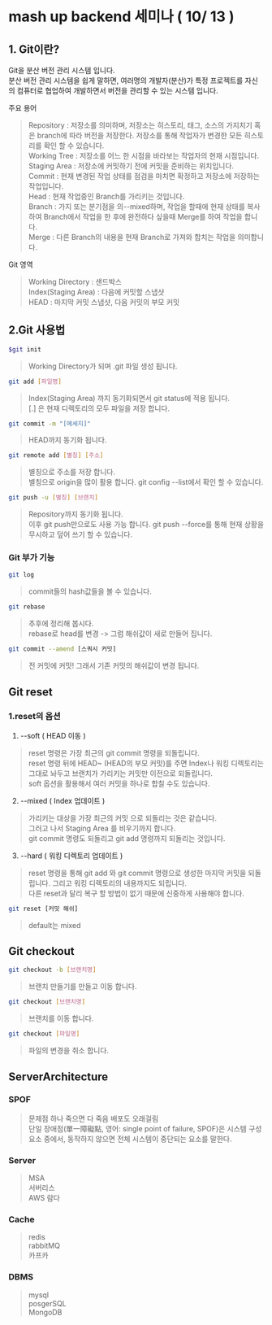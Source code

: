 # mash up backend 세미나 ( 10/ 13 )

## 1. Git이란?

Git을 분산 버전 관리 시스템 입니다.<br>
분산 버전 관리 시스템을 쉽게 말하면, 여러명의 개발자(분산)가 특정 프로젝트를 자신의 컴퓨터로 협업하여 개발하면서 버전을 관리할 수 있는 시스템 입니다.<br>

주요 용어
> Repository : 저장소를 의미하며, 저장소는 히스토리, 태그, 소스의 가지치기 혹은 branch에 따라 버전을 저장한다. 저장소를 통해 작업자가 변경한 모든 히스토리를 확인 할 수 있습니다.<br>
> Working Tree : 저장소를 어느 한 시점을 바라보는 작업자의 현재 시점입니다.<br>
> Staging Area : 저장소에 커밋하기 전에 커밋을 준비하는 위치입니다.<br>
> Commit : 현재 변경된 작업 상태를 점검을 마치면 확정하고 저장소에 저장하는 작업입니다.<br>
> Head : 현재 작업중인 Branch를 가리키는 것입니다.<br>
> Branch : 가지 또는 분기점을 의--mixed하며, 작업을 할때에 현재 상태를 복사하여 Branch에서 작업을 한 후에 완전하다 싶을때 Merge를 하여 작업을 합니다.<br>
> Merge : 다른 Branch의 내용을 현재 Branch로 가져와 합치는 작업을 의미합니다.<br>

Git 영역
> Working Directory : 샌드박스<br>
> Index(Staging Area) : 다음에 커밋할 스냅샷<br>
> HEAD : 마지막 커밋 스냅샷, 다음 커밋의 부모 커밋

## 2.Git 사용법
```bash
$git init 
```
> Working Directory가 되며 .git 파일 생성 됩니다.

```bash
git add [파일명]
```
> Index(Staging Area) 까지 동기화되면서 git status에 적용 됩니다.<br>
> [.] 은 현재 디렉토리의 모두 파일을 저장 합니다.<br>

```bash
git commit -m "[메세지]"
```
> HEAD까지 동기화 됩니다.

```bash
git remote add [별칭] [주소]
```
> 별칭으로 주소를 저장 합니다.<br>
> 별칭으로 origin을 많이 활용 합니다.
> git config --list에서 확인 할 수 있습니다.

```bash
git push -u [별칭] [브랜치]
```
> Repository까지 동기화 됩니다.<br>
> 이후 git push만으로도 사용 가능 합니다.
> git push --force를 통해 현재 상황을 무시하고 덮어 쓰기 할 수 있습니다.

### Git 부가 기능
```bash
git log
```
> commit들의 hash값들을 볼 수 있습니다.

```bash
git rebase
```
> 추후에 정리해 봅시다.<br>
> rebase로 head를 변경 -> 그럼 해쉬값이 새로 만들어 집니다.
```bash
git commit --amend [스쿼시 커밋]
```
> 전 커밋에 커밋! 그래서 기존 커밋의 해쉬값이 변경 됩니다.

## Git reset

### 1.reset의 옵션
1. --soft ( HEAD 이동 )
  > reset 명령은 가장 최근의 git commit 명령을 되돌립니다.<br>
  > reset 명령 뒤에 HEAD~ (HEAD의 부모 커밋)를 주면 Index나 워킹 디렉토리는 그대로 놔두고 브랜치가 가리키는 커밋만 이전으로 되돌립니다.<br>
  > soft 옵션을 활용해서 여러 커밋을 하나로 합칠 수도 있습니다.
2. --mixed ( Index 업데이트 )
  > 가리키는 대상을 가장 최근의 커밋 으로 되돌리는 것은 같습니다. <br>
  > 그러고 나서 Staging Area 를 비우기까지 합니다.<br>
  > git commit 명령도 되돌리고 git add 명령까지 되돌리는 것입니다.
3. --hard ( 워킹 디렉토리 업데이트 )
  > reset 명령을 통해 git add 와 git commit 명령으로 생성한 마지막 커밋을 되돌립니다. 그리고 워킹 디렉토리의 내용까지도 되립니다.<br>
  > 다른 reset과 달리 복구 할 방법이 없기 때문에 신중하게 사용해야 합니다. 

```bash
git reset [커밋 해쉬]
```
> default는 mixed

## Git checkout
```bash
git checkout -b [브랜치명]
```
> 브랜치 만들기를 만들고 이동 합니다.

```bash
git checkout [브랜치명]
```
> 브랜치를 이동 합니다.

```bash
git checkout [파일명]
```
> 파일의 변경을 취소 합니다.

## ServerArchitecture

### SPOF
> 문제점 하나 죽으면 다 죽음 배포도 오래걸림<br>
> 단일 장애점(單一障礙點, 영어: single point of failure, SPOF)은 시스템 구성 요소 중에서, 동작하지 않으면 전체 시스템이 중단되는 요소를 말한다.

### Server
> MSA<br>
> 서버리스<br>
> AWS 람다

### Cache
> redis<br>
> rabbitMQ<br>
> 카프카

### DBMS
> mysql<br>
> posgerSQL<br>
> MongoDB
